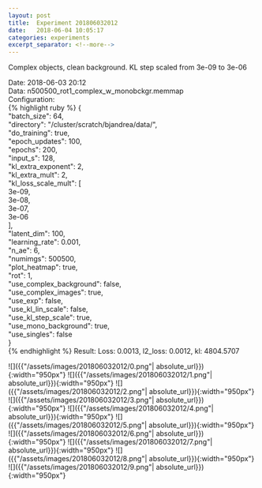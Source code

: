 ```yaml
---
layout: post
title:  Experiment 201806032012
date:   2018-06-04 10:05:17
categories: experiments
excerpt_separator: <!--more-->
---
```

Complex objects, clean background. KL step scaled from 3e-09 to 3e-06  

 <!--more-->
Date: 2018-06-03 20:12  
Data: n500500_rot1_complex_w_monobckgr.memmap  
Configuration:   
{% highlight ruby %}
{  
    "batch_size": 64,   
    "directory": "/cluster/scratch/bjandrea/data/",   
    "do_training": true,   
    "epoch_updates": 100,   
    "epochs": 200,   
    "input_s": 128,   
    "kl_extra_exponent": 2,   
    "kl_extra_mult": 2,   
    "kl_loss_scale_mult": [  
        3e-09,   
        3e-08,   
        3e-07,   
        3e-06  
    ],   
    "latent_dim": 100,   
    "learning_rate": 0.001,   
    "n_ae": 6,   
    "numimgs": 500500,   
    "plot_heatmap": true,   
    "rot": 1,   
    "use_complex_background": false,   
    "use_complex_images": true,   
    "use_exp": false,   
    "use_kl_lin_scale": false,   
    "use_kl_step_scale": true,   
    "use_mono_background": true,   
    "use_singles": false  
}  
{% endhighlight %}
Result: Loss: 0.0013, l2_loss: 0.0012, kl: 4804.5707  

![]({{"/assets/images/201806032012/0.png"| absolute_url}}){:width="950px"}
![]({{"/assets/images/201806032012/1.png"| absolute_url}}){:width="950px"}
![]({{"/assets/images/201806032012/2.png"| absolute_url}}){:width="950px"}
![]({{"/assets/images/201806032012/3.png"| absolute_url}}){:width="950px"}
![]({{"/assets/images/201806032012/4.png"| absolute_url}}){:width="950px"}
![]({{"/assets/images/201806032012/5.png"| absolute_url}}){:width="950px"}
![]({{"/assets/images/201806032012/6.png"| absolute_url}}){:width="950px"}
![]({{"/assets/images/201806032012/7.png"| absolute_url}}){:width="950px"}
![]({{"/assets/images/201806032012/8.png"| absolute_url}}){:width="950px"}
![]({{"/assets/images/201806032012/9.png"| absolute_url}}){:width="950px"}
